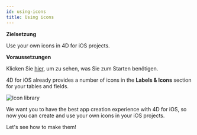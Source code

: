 ```yaml
---
id: using-icons
title: Using icons
---
```


<div class = "objectives"> 

**Zielsetzung**

Use your own icons in 4D for iOS projects.</div> <div class = "prerequisites"> 

**Voraussetzungen**

Klicken Sie [hier](prerequisites.html), um zu sehen, was Sie zum Starten benötigen.</div> 

4D for iOS already provides a number of icons in the **Labels & Icons** section for your tables and fields.

![Icon library](assets/en/custom-icons/icon-library.png)

We want you to have the best app creation experience with 4D for iOS, so now you can create and use your own icons in your iOS projects.

Let's see how to make them!